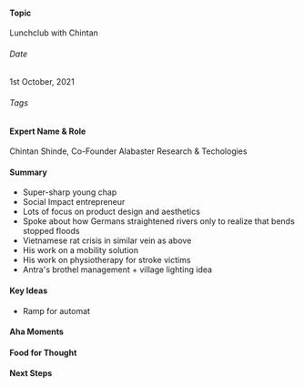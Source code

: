 #### Topic 
Lunchclub with Chintan 

###### Date
1st October, 2021

###### Tags


#### Expert Name & Role
Chintan Shinde, Co-Founder Alabaster Research & Techologies

#### Summary
- Super-sharp young chap
- Social Impact entrepreneur
- Lots of focus on product design and aesthetics
- Spoke about how Germans straightened rivers only to realize that bends stopped floods
- Vietnamese rat crisis in similar vein as above
- His work on a mobility solution 
- His work on physiotherapy for stroke victims 
- Antra's brothel management + village lighting idea

#### Key Ideas
- Ramp for automat

#### Aha Moments


#### Food for Thought


#### Next Steps